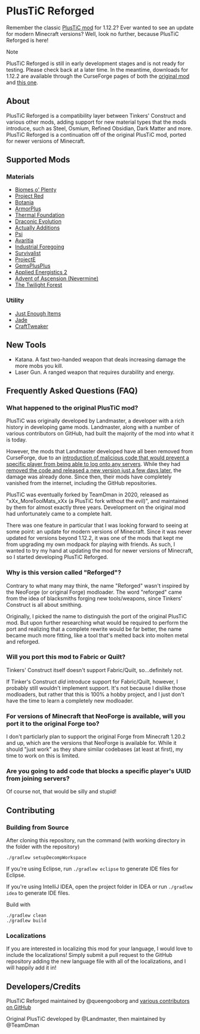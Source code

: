# PlusTiC Reforged

Remember the classic [PlusTiC mod](https://www.curseforge.com/minecraft/mc-mods/plusticminusbad) for 1.12.2? Ever wanted to see an update for modern Minecraft versions? Well, look no further, because PlusTiC Reforged is here!

> [!NOTE]
> PlusTiC Reforged is still in early development stages and is not ready for testing. Please check back at a later time.
> In the meantime, downloads for 1.12.2 are available through the CurseForge pages of both the [original mod](https://www.curseforge.com/minecraft/mc-mods/plusticminusbad) and [this one](https://www.curseforge.com/minecraft/mc-mods/plustic-reforged).

## About

PlusTiC Reforged is a compatibility layer between Tinkers' Construct and various other mods, adding support for new material types that the mods introduce, such as Steel, Osmium, Refined Obsidian, Dark Matter and more. PlusTiC Reforged is a continuation off of the original PlusTiC mod, ported for newer versions of Minecraft.

## Supported Mods

### Materials

-   [Biomes o' Plenty](https://www.curseforge.com/minecraft/mc-mods/biomes-o-plenty)
-   [Project Red](https://www.curseforge.com/minecraft/mc-mods/project-red-core)
-   [Botania](https://www.curseforge.com/minecraft/mc-mods/botania)
-   [ArmorPlus](https://www.curseforge.com/minecraft/mc-mods/armorplus)
-   [Thermal Foundation](https://www.curseforge.com/minecraft/mc-mods/thermal-foundation)
-   [Draconic Evolution](https://www.curseforge.com/minecraft/mc-mods/draconic-evolution)
-   [Actually Additions](https://www.curseforge.com/minecraft/mc-mods/actually-additions)
-   [Psi](https://www.curseforge.com/minecraft/mc-mods/psi)
-   [Avaritia](https://www.curseforge.com/minecraft/mc-mods/avaritia-1-10)
-   [Industrial Foregoing](https://www.curseforge.com/minecraft/mc-mods/industrial-foregoing)
-   [Survivalist](https://www.curseforge.com/minecraft/mc-mods/survivalist)
-   [ProjectE](https://www.curseforge.com/minecraft/mc-mods/projecte)
-   [GemsPlusPlus](https://www.curseforge.com/minecraft/mc-mods/gemsplusplus)
-   [Applied Energistics 2](https://www.curseforge.com/minecraft/mc-mods/applied-energistics-2)
-   [Advent of Ascension (Nevermine)](https://www.curseforge.com/minecraft/mc-mods/advent-of-ascension-nevermine)
-   [The Twilight Forest](https://www.curseforge.com/minecraft/mc-mods/the-twilight-forest)

### Utility

-   [Just Enough Items](https://www.curseforge.com/minecraft/mc-mods/jei)
-   [Jade](https://www.curseforge.com/minecraft/mc-mods/jade)
-   [CraftTweaker](https://www.curseforge.com/minecraft/mc-mods/crafttweaker)

## New Tools

-   Katana. A fast two-handed weapon that deals increasing damage the more mobs you kill.
-   Laser Gun. A ranged weapon that requires durability and energy.

## Frequently Asked Questions (FAQ)

### What happened to the original PlusTiC mod?

PlusTiC was originally developed by Landmaster, a developer with a rich history in developing game mods. Landmaster, along with a number of various contributors on GitHub, had built the majority of the mod into what it is today.

However, the mods that Landmaster developed have all been removed from CurseForge, due to an [introduction of malicious code that would prevent a specific player from being able to log onto any servers](https://github.com/TeamDman/PlusTiC/commit/9147573c6d514ff88825a8cc1ab8438f9c80a14c). While they had [removed the code and released a new version just a few days later](https://github.com/TeamDman/PlusTiC/commit/d0b4d17ce542a186a1660c7fac6083aa3eea37aa#diff-a516bfe6aaa4dd4f38abbd0de3bdd0dbL197-L204), the damage was already done. Since then, their mods have completely vanished from the internet, including the GitHub repositories.

PlusTiC was eventually forked by TeamDman in 2020, released as "xXx_MoreToolMats_xXx (a PlusTiC fork without the evil)", and maintained by them for almost exactly three years. Development on the original mod had unfortunately came to a complete halt.

There was one feature in particular that I was looking forward to seeing at some point: an update for modern versions of Minecraft. Since it was never updated for versions beyond 1.12.2, it was one of the mods that kept me from upgrading my own modpack for playing with friends. As such, I wanted to try my hand at updating the mod for newer versions of Minecraft, so I started developing PlusTiC Reforged.

### Why is this version called "Reforged"?

Contrary to what many may think, the name "Reforged" wasn't inspired by the NeoForge (or original Forge) modloader. The word "reforged" came from the idea of blacksmiths forging new tools/weapons, since Tinkers' Construct is all about smithing.

Originally, I picked the name to distinguish the port of the original PlusTiC mod. But upon further researching what would be required to perform the port and realizing that a complete rewrite would be far better, the name became much more fitting, like a tool that's melted back into molten metal and reforged.

### Will you port this mod to Fabric or Quilt?

Tinkers' Construct itself doesn't support Fabric/Quilt, so...definitely not.

If Tinker's Construct _did_ introduce support for Fabric/Quilt, however, I probably still wouldn't implement support. It's not because I dislike those modloaders, but rather that this is 100% a hobby project, and I just don't have the time to learn a completely new modloader.

### For versions of Minecraft that NeoForge is available, will you port it to the original Forge too?

I don't particlarly plan to support the original Forge from Minecraft 1.20.2 and up, which are the versions that NeoForge is available for. While it should "just work" as they share similar codebases (at least at first), my time to work on this is limited.

### Are you going to add code that blocks a specific player's UUID from joining servers?

Of course not, that would be silly and stupid!

## Contributing

### Building from Source

After cloning this repository, run the command (with working directory in the folder with the repository)

```
./gradlew setupDecompWorkspace
```

If you're using Eclipse, run `./gradlew eclipse` to generate IDE files for Eclipse.

If you're using IntelliJ IDEA, open the project folder in IDEA or run `./gradlew idea` to generate IDE files.

Build with

```
./gradlew clean
./gradlew build
```

### Localizations

If you are interested in localizing this mod for your language, I would love to include the localizations! Simply submit a pull request to the GitHub repository adding the new language file with all of the localizations, and I will happily add it in!

## Developers/Credits

PlusTiC Reforged maintained by @queengooborg and [various contributors on GitHub](https://github.com/queengooborg/PlusTiC-Reforged/graphs/contributors)

Original PlusTiC developed by @Landmaster, then maintained by @TeamDman
